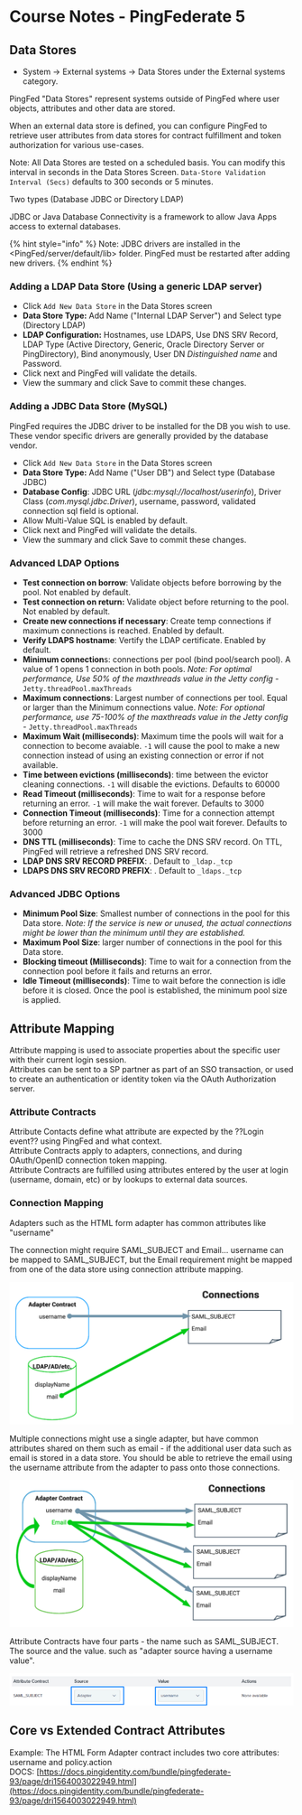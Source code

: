 # Course Notes - PingFederate 5

## Data Stores

* System -&gt; External systems -&gt; Data Stores under the External systems category.

PingFed "Data Stores" represent systems outside of PingFed where user objects, attributes and other data are stored.

When an external data store is defined, you can configure PingFed to retrieve user attributes from data stores for contract fulfillment and token authorization for various use-cases.

Note: All Data Stores are tested on a scheduled basis. You can modify this interval in seconds in the Data Stores Screen. `Data-Store Validation Interval (Secs)` defaults to 300 seconds or 5 minutes.

Two types \(Database JDBC or Directory LDAP\)

JDBC or Java Database Connectivity is a framework to allow Java Apps access to external databases.

{% hint style="info" %}
Note: JDBC drivers are installed in the &lt;PingFed/server/default/lib&gt; folder. PingFed must be restarted after adding new drivers.
{% endhint %}

### Adding a LDAP Data Store \(Using a generic LDAP server\)

* Click `Add New Data Store` in the Data Stores screen
* **Data Store Type:** Add Name \("Internal LDAP Server"\) and Select type \(Directory LDAP\)
* **LDAP Configuration:** Hostnames, use LDAPS, Use DNS SRV Record, LDAP Type \(Active Directory, Generic, Oracle Directory Server or PingDirectory\), Bind anonymously, User DN _Distinguished name_ and Password.
* Click next and PingFed will validate the details.
* View the summary and click Save to commit these changes.

### Adding a JDBC Data Store \(MySQL\)

PingFed requires the JDBC driver to be installed for the DB you wish to use. These vendor specific drivers are generally provided by the database vendor.

* Click `Add New Data Store` in the Data Stores screen
* **Data Store Type:** Add Name \("User DB"\) and Select type \(Database JDBC\)
* **Database Config**: JDBC URL \(_jdbc:mysql://localhost/userinfo_\), Driver Class \(_com.mysql.jdbc.Driver_\), username, password, validated connection sql field is optional.
* Allow Multi-Value SQL is enabled by default.
* Click next and PingFed will validate the details.
* View the summary and click Save to commit these changes.

### Advanced LDAP Options

* **Test connection on borrow**: Validate objects before borrowing by the pool. Not enabled by default.
* **Test connection on return:** Validate object before returning to the pool. Not enabled by default.
* **Create new connections if necessary**: Create temp connections if maximum connections is reached. Enabled by default.
* **Verify LDAPS hostname**: Vertify the LDAP certificate. Enabled by default.
* **Minimum connection**s: connections per pool \(bind pool/search pool\). A value of 1 opens 1 connection in both pools.  _Note: For optimal performance, Use 50% of the maxthreads value in the Jetty config -_ `Jetty.threadPool.maxThreads`
* **Maximum connections**: Largest number of connections per tool. Equal or larger than the Minimum connections value.  _Note: For optional performance, use 75-100% of the maxthreads value in the Jetty config -_ `Jetty.threadPool.maxThreads`
* **Maximum Wait \(milliseconds\)**: Maximum time the pools will wait for a connection to become avaiable. `-1` will cause the pool to make a new connection instead of using an existing connection or error if not available.
* **Time between evictions \(milliseconds\)**: time between the evictor cleaning connections. `-1` will disable the evictions. Defaults to 60000
* **Read Timeout \(milliseconds\)**: Time to wait for a response before returning an error. `-1` will make the wait forever. Defaults to 3000
* **Connection Timeout \(milliseconds\)**: Time for a connection attempt before returning an error. `-1` will make the pool wait forever. Defaults to 3000
* **DNS TTL \(milliseconds\)**: Time to cache the DNS SRV record. On TTL, PingFed will retrieve a refreshed DNS SRV record.
* **LDAP DNS SRV RECORD PREFIX**: . Default to `_ldap._tcp`
* **LDAPS DNS SRV RECORD PREFIX**: . Default to `_ldaps._tcp`

### Advanced JDBC Options

* **Minimum Pool Size**: Smallest number of connections in the pool for this Data store.  _Note: If the service is new or unused, the actual connections might be lower than the minimum until they are established._
* **Maximum Pool Size**: larger number of connections in the pool for this Data store.
* **Blocking timeout \(Milliseconds\)**: Time to wait for a connection from the connection pool before it fails and returns an error.
* **Idle Timeout \(milliseconds\)**: Time to wait before the connection is idle before it is closed. Once the pool is established, the minimum pool size is applied.

## Attribute Mapping

Attribute mapping is used to associate properties about the specific user with their current login session.  
Attributes can be sent to a SP partner as part of an SSO transaction, or used to create an authentication or identity token via the OAuth Authorization server.

### Attribute Contracts

Attribute Contacts define what attribute are expected by the ??Login event?? using PingFed and what context.  
Attribute Contracts apply to adapters, connections, and during OAuth/OpenID connection token mapping.  
Attribute Contracts are fulfilled using attributes entered by the user at login \(username, domain, etc\) or by lookups to external data sources.

### Connection Mapping

Adapters such as the HTML form adapter has common attributes like "username"

The connection might require SAML\_SUBJECT and Email... username can be mapped to SAML\_SUBJECT, but the Email requirement might be mapped from one of the data store using connection attribute mapping.

![](../../../.gitbook/assets/image%20%282%29.png)

Multiple connections might use a single adapter, but have common attributes shared on them such as email - if the additional user data such as email is stored in a data store. You should be able to retrieve the email using the username attribute from the adapter to pass onto those connections.

![](../../../.gitbook/assets/image%20%283%29.png)

Attribute Contracts have four parts - the name such as SAML\_SUBJECT. The source and the value. such as "adapter source having a username value". 

![](../../../.gitbook/assets/image%20%284%29.png)

## Core vs Extended Contract Attributes

Example: The HTML Form Adapter contract includes two core attributes: username and policy.action  
DOCS: [https://docs.pingidentity.com/bundle/pingfederate-93/page/dri1564003022949.html](https://docs.pingidentity.com/bundle/pingfederate-93/page/dri1564003022949.html)

 





